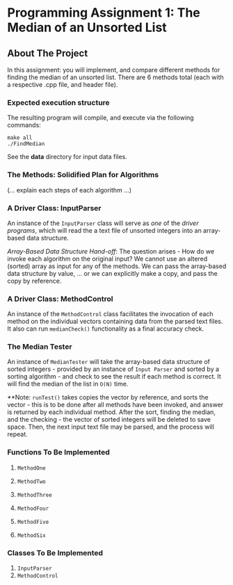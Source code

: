 # Programming Assignment 1: The Median of an Unsorted List

## About The Project 

In this assignment: you will implement, and compare different methods for finding the median of an unsorted list. There are 6 methods total (each with a respective .cpp file, and header file).

### Expected execution structure

The resulting program will compile, and execute via the following commands:

	make all
	./FindMedian

See the **data** directory for input data files.

### The Methods: Solidified Plan for Algorithms

(... explain each steps of each algorithm ...)

### A Driver Class: InputParser

An instance of the `InputParser` class will serve as *one* of the *driver programs*, which will read the a text file of unsorted integers into an array-based data structure.

*Array-Based Data Structure Hand-off*: The question arises - How do we invoke each algorithm on the original input? We cannot use an altered (sorted) array as input for any of the methods. We can pass the array-based data structure by value, ... or we can explicitly make a copy, and pass the copy by reference.

### A Driver Class: MethodControl

An instance of the `MethodControl` class facilitates the invocation of each method on the individual vectors containing data from the parsed text files. It also can run `medianCheck()` functionality as a final accuracy check.

### The Median Tester 

An instance of `MedianTester` will take the array-based data structure of sorted integers - provided by an instance of `Input Parser` and sorted by a sorting algorithm - and check to see the result if each method is correct. It will find the median of the list in `O(N)` time.

**Note: `runTest()` takes copies the vector by reference, and sorts the vector - this is to be done after all methods have been invoked, and answer is returned by each individual method. After the sort, finding the median, and the checking - the vector of sorted integers will be deleted to save space. Then, the next input text file may be parsed, and the process will repeat.

### Functions To Be Implemented

1. `MethodOne`

2. `MethodTwo`

3. `MethodThree`

4. `MethodFour`

5. `MethodFive`

6. `MethodSix`

### Classes To Be Implemented

1. `InputParser`
2. `MethodControl`
